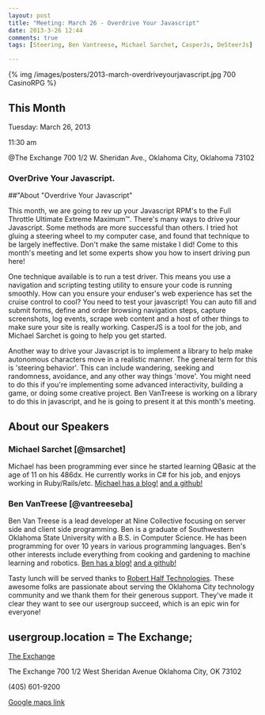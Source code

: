 ```yaml
---
layout: post
title: "Meeting: March 26 - Overdrive Your Javascript"
date: 2013-3-26 12:44
comments: true
tags: [Steering, Ben Vantreese, Michael Sarchet, CasperJs, DeSteerJs]

---
```

{% img /images/posters/2013-march-overdriveyourjavascript.jpg 700 CasinoRPG %}

## This Month

Tuesday: March 26, 2013 

11:30 am

@The Exchange
700 1/2 W. Sheridan Ave.,
Oklahoma City, Oklahoma
73102

### OverDrive Your Javascript.


##"About "Overdrive Your Javascript" 

This month, we are going to rev up your Javascript RPM's to the Full Throttle Ultimate Extreme Maximum&trade;. There's many ways to drive your Javascript. Some methods are more successful than others. I tried hot gluing a steering wheel to my computer case, and found that technique to be largely ineffective. Don't make the same mistake I did! Come to this month's meeting and let some experts show you how to insert driving pun here!

One technique available is to run a test driver. This means you use a navigation  and scripting testing utility to ensure your code is running smoothly. How can you ensure your enduser's web experience has set the cruise control to cool? You need to test your javascript! You can auto fill and submit forms, define and order browsing navigation steps, capture screenshots, log events, scrape web content and a host of other things to make sure your site is really working. CasperJS is a tool for the job, and Michael Sarchet is going to help you get started.

Another way to drive your Javascript is to implement a library to help make autonomous characters move in a realistic manner. The general term for this is 'steering behavior'. This can include wandering, seeking and randomness, avoidance, and any other way things 'move'. You might need to do this if you're implementing some advanced interactivity, building a game, or doing some creative project. Ben VanTreese is working on a library to do this in javascript, and he is going to present it at this month's meeting.

<!-- more -->

## About our Speakers

### Michael Sarchet [@msarchet]

Michael has been programming ever since he started learning QBasic at the age of 11 on his 486dx. He currently works in C# for his job, and enjoys working in Ruby/Rails/etc.
[Michael has a blog!](http://michaelsarchet.com/)
[and a github!](https://github.com/msarchet)

### Ben VanTreese [@vantreeseba]

Ben Van Treese is a lead developer at Nine Collective focusing on server side and client side programming. Ben is a graduate of Southwestern Oklahoma State University with a B.S. in Computer Science. He has been programming for over 10 years in various programming languages. Ben's other interests include everything from cooking and gardening to machine learning and robotics.
[Ben has a blog!](http://vantreeseba.dropecho.com/)
[and a github!](https://github.com/vantreeseba)

Tasty lunch will be served thanks to [Robert Half Technologies](http://www.roberthalftechnology.com/). These awesome folks are passionate about serving the Oklahoma City technology community and we thank them for their generous support. They've made it clear they want to see our usergroup succeed, which is an epic win for everyone!

## usergroup.location = The Exchange;


[The Exchange](http://www.exchangeokc.com/) 

The Exchange
700 1/2 West Sheridan Avenue
Oklahoma City, OK 73102

(405) 601-9200    


[Google maps link](https://maps.google.com/maps?q=+700+West+Sheridan+Avenue+Oklahoma+City,+OK+73102&hl=en&sll=37.0625,-95.677068&sspn=83.75977,57.919922&hnear=700+W+Sheridan+Ave,+Oklahoma+City,+Oklahoma+73102&t=m&z=17)

